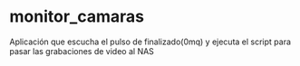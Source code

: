 # monitor_camaras
Aplicación que escucha el pulso de finalizado(0mq) y ejecuta el script para pasar las grabaciones de video al NAS 

